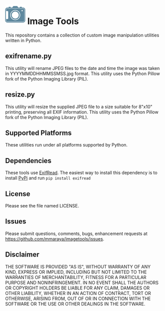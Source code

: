 ![image tools logo](icon.png "imagetools") Image Tools 
===========

This repository contains a collection of custom image manipulation utilities written in Python.

exifrename.py
-------------

This utility will rename JPEG files to the date and time the image was taken in YYYYMMDDHHMMSSMSS.jpg format.  This utility uses the Python Pillow fork of the Python Imaging Library (PIL).

resize.py
-------------

This utility will resize the supplied JPEG file to a size suitable for 8"x10" printing, preserving all EXIF information.    This utility uses the Python Pillow fork of the Python Imaging Library (PIL).

Supported Platforms
-------------------

These utilities run under all platforms supported by Python.

Dependencies
------------

These tools use [ExifRead](https://pypi.python.org/pypi/ExifRead). The easiest way to install this dependency is to install [PyPi](https://pypi.python.org/pypi) and run ```pip install exifread```


License
-------

Please see the file named LICENSE. 

Issues
------

Please submit questions, comments, bugs, enhancement requests at https://github.com/mmaraya/imagetools/issues.

Disclaimer
----------

THE SOFTWARE IS PROVIDED "AS IS", WITHOUT WARRANTY OF ANY KIND, EXPRESS OR IMPLIED, INCLUDING BUT NOT LIMITED TO THE WARRANTIES OF MERCHANTABILITY, FITNESS FOR A PARTICULAR PURPOSE AND NONINFRINGEMENT. IN NO EVENT SHALL THE AUTHORS OR COPYRIGHT HOLDERS BE LIABLE FOR ANY CLAIM, DAMAGES OR OTHER LIABILITY, WHETHER IN AN ACTION OF CONTRACT, TORT OR OTHERWISE, ARISING FROM, OUT OF OR IN CONNECTION WITH THE SOFTWARE OR THE USE OR OTHER DEALINGS IN THE SOFTWARE.

